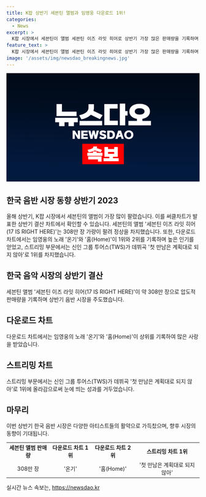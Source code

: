 ```yaml
---
title: K팝 상반기 세븐틴 앨범과 임영웅 다운로드 1위!
categories:
  - News
excerpt: >
  K팝 시장에서 세븐틴이 앨범 세븐틴 이즈 라잇 히어로 상반기 가장 많은 판매량을 기록하며 1위에 올랐습니다. 써클차트에 따르면, 임영웅의 온기와 홈(Home)이 다운로드 차트 상위를 차지하며 인기를 끌었고, 신인 그룹 투어스(TWS)는 데뷔곡 첫 만남은 계획대로 되지 않아로 스트리밍 차트 1위를 차지했습니다. K팝 시장에서 다양한 아티스트들이 흥행을 거두는 가운데, 음악 팬들의 이목을 끄는 다양한 음악 활동이 이어지고 있습니다.
feature_text: >
  K팝 시장에서 세븐틴이 앨범 세븐틴 이즈 라잇 히어로 상반기 가장 많은 판매량을 기록하며 1위에 올랐습니다. 써클차트에 따르면, 임영웅의 온기와 홈(Home)이 다운로드 차트 상위를 차지하며 인기를 끌었고, 신인 그룹 투어스(TWS)는 데뷔곡 첫 만남은 계획대로 되지 않아로 스트리밍 차트 1위를 차지했습니다. K팝 시장에서 다양한 아티스트들이 흥행을 거두는 가운데, 음악 팬들의 이목을 끄는 다양한 음악 활동이 이어지고 있습니다.
image: '/assets/img/newsdao_breakingnews.jpg'
---
```


<p><img src="/assets/img/newsdao_breakingnews.jpg" alt="firstkoreanews 속보" /></p>

<h2>한국 음반 시장 동향 상반기 2023</h2>

<p data-ke-size="size16">올해 상반기, K팝 시장에서 세븐틴의 앨범이 가장 많이 팔렸습니다. 이를 써클차트가 발표한 상반기 결산 차트에서 확인할 수 있습니다. 세븐틴의 앨범 '세븐틴 이즈 라잇 히어(17 IS RIGHT HERE)'는 308만 장 가량이 팔려 정상을 차지했습니다. 또한, 다운로드 차트에서는 임영웅의 노래 '온기'와 '홈(Home)'이 1위와 2위를 기록하며 높은 인기를 얻었고, 스트리밍 부문에서는 신인 그룹 투어스(TWS)가 데뷔곡 '첫 만남은 계획대로 되지 않아'로 1위를 차지했습니다.</p>

<h2 data-ke-size="size26">한국 음악 시장의 상반기 결산</h2>

<p data-ke-size="size16">세븐틴 앨범 '세븐틴 이즈 라잇 히어(17 IS RIGHT HERE)'이 약 308만 장으로 압도적 판매량을 기록하며 상반기 음반 시장을 주도했습니다.</p>

<h2 data-ke-size="size26">다운로드 차트</h2>

<p data-ke-size="size16">다운로드 차트에서는 임영웅의 노래 '온기'와 '홈(Home)'이 상위를 기록하여 많은 사랑을 받았습니다.</p>

<h2 data-ke-size="size26">스트리밍 차트</h2>

<p data-ke-size="size16">스트리밍 부문에서는 신인 그룹 투어스(TWS)가 데뷔곡 '첫 만남은 계획대로 되지 않아'로 1위에 올라감으로써 눈에 띄는 성과를 거두었습니다.</p>

<h2 data-ke-size="size26">마무리</h2>

<p data-ke-size="size16">이번 상반기 한국 음반 시장은 다양한 아티스트들의 활약으로 가득찼으며, 향후 시장의 동향이 기대됩니다.</p>

<table>
  <tbody>
    <tr>
      <td style="text-align: center; height: 17px;"><b>세븐틴 앨범 판매량</b></td>
      <td style="text-align: center; height: 17px;"><b>다운로드 차트 1위</b></td>
      <td style="text-align: center; height: 17px;"><b>다운로드 차트 2위</b></td>
      <td style="text-align: center; height: 17px;"><b>스트리밍 차트 1위</b></td>
    </tr>
    <tr>
      <td style="text-align: center; height: 17px;">308만 장</td>
      <td style="text-align: center; height: 17px;">'온기'</td>
      <td style="text-align: center; height: 17px;">'홈(Home)'</td>
      <td style="text-align: center; height: 17px;">'첫 만남은 계획대로 되지 않아'</td>
    </tr>
  </tbody>
</table>
실시간 뉴스 속보는, <a href="https://newsdao.kr" rel="dofollow">https://newsdao.kr</a>


